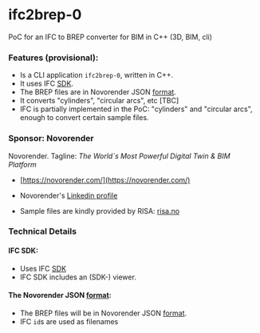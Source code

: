 # ifc2brep-0
PoC for an IFC to BREP converter for BIM  in C++ (3D, BIM, cli)

### Features (provisional):
* Is a CLI application `ifc2brep-0`, written in C++.
* It uses IFC [SDK](https://www.opendesign.com/products/ifc-sdk).
* The BREP files are in Novorender JSON [format](https://github.com/novorender/ts/blob/main/measure/worker/brep.ts).
* It converts "cylinders", "circular arcs", etc [TBC]
* IFC is partially implemented in the PoC: "cylinders" and "circular arcs", enough to convert certain sample files.

### Sponsor: Novorender
Novorender. Tagline: *The World`s Most Powerful Digital Twin & BIM Platform*
* [https://novorender.com/](https://novorender.com/)
* Novorender's [Linkedin profile](https://www.linkedin.com/company/novorender/about/)
 
* Sample files are kindly provided by RISA: [risa.no](https://risa.no)

### Technical Details
#### IFC SDK:
* Uses IFC [SDK](https://www.opendesign.com/products/ifc-sdk)
* IFC SDK includes an (SDK-) viewer.

#### The Novorender JSON [format](https://github.com/novorender/ts/blob/main/measure/worker/brep.ts):
* The BREP files will be in Novorender JSON [format](https://github.com/novorender/ts/blob/main/measure/worker/brep.ts). 
* IFC `id`s are used as filenames

